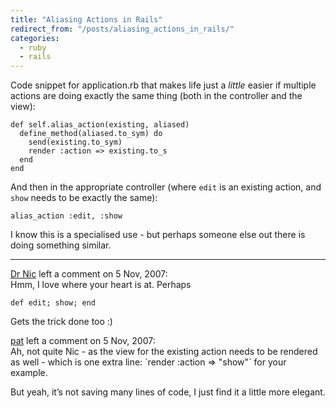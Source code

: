 ```yaml
---
title: "Aliasing Actions in Rails"
redirect_from: "/posts/aliasing_actions_in_rails/"
categories:
  - ruby
  - rails
---
```

Code snippet for application.rb that makes life just a *little* easier
if multiple actions are doing exactly the same thing (both in the
controller and the view):

    def self.alias_action(existing, aliased)
      define_method(aliased.to_sym) do
        send(existing.to_sym)
        render :action => existing.to_s
      end
    end

</code>

And then in the appropriate controller (where `edit` is an existing
action, and `show` needs to be exactly the same):

    alias_action :edit, :show

</code>

I know this is a specialised use - but perhaps someone else out there is
doing something similar.

------------------------------------------------------------------------

<div class="comments">
<div class="comment-author">
<a href="http://drnicwilliams.com">Dr Nic</a> left a comment on 5 Nov,
2007:</div>

<div class="comment" markdown="1">
Hmm, I love where your heart is at. Perhaps

    def edit; show; end

Gets the trick done too :)

</div>
<div class="comment-author">
<a href="http://freelancing-gods.com">pat</a> left a comment on 5 Nov,
2007:</div>

<div class="comment" markdown="1">
Ah, not quite Nic - as the view for the existing action needs to be
rendered as well - which is one extra line: `render :action => "show"`
for your example.

But yeah, it’s not saving many lines of code, I just find it a little
more elegant.

</div>
</div>

